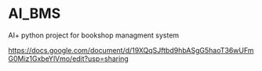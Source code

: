# AI_BMS
AI+ python project for bookshop managment system

https://docs.google.com/document/d/19XQqSJftbd9hbASgG5haoT36wUFmG0Miz1GxbeYlVmo/edit?usp=sharing
